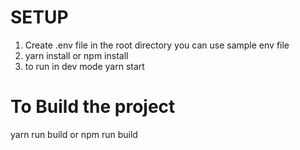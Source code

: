 # SETUP

1. Create .env file in the root directory you can use sample env file
2. yarn install or npm install
3. to run in dev mode
   yarn start

# To Build the project

yarn run build or npm run build
